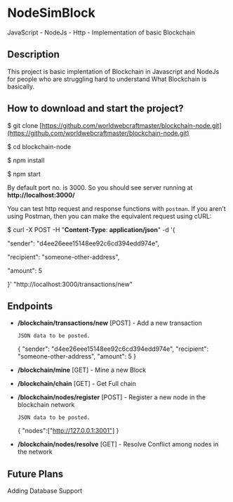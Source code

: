 # NodeSimBlock

JavaScript - NodeJs - Http - Implementation of basic Blockchain

## Description

This project is basic implentation of Blockchain in Javascript and NodeJs for people who are struggling hard to understand What Blockchain is basically.

## How to download and start the project?

$ git clone [https://github.com/worldwebcraftmaster/blockchain-node.git](https://github.com/worldwebcraftmaster/blockchain-node.git)

$ cd blockchain-node

$ npm install

$ npm start


By default port no. is 3000. So you should see server running at **http://localhost:3000/**

You can test http request and response functions with `postman`.
If you aren’t using Postman, then you can make the equivalent request using cURL:

$ curl -X POST -H "**Content-Type**: **application/json**" -d '{

"sender": "d4ee26eee15148ee92c6cd394edd974e",

"recipient": "someone-other-address",

"amount": 5

}' "http://localhost:3000/transactions/new"

## Endpoints

* **/blockchain/transactions/new** [POST] - Add a new transaction

  `JSON data to be posted.`

  {
  "sender": "d4ee26eee15148ee92c6cd394edd974e",
  "recipient": "someone-other-address",
  "amount": 5
  }

* **/blockchain/mine** [GET] - Mine a new Block
* **/blockchain/chain** [GET] - Get Full chain
* **/blockchain/nodes/register** [POST] - Register a new node in the blockchain network

  `JSON data to be posted.`

  {
  "nodes":["http://127.0.0.1:3001"]
  }

* **/blockchain/nodes/resolve** [GET] - Resolve Conflict among nodes in the network

## Future Plans
Adding Database Support
